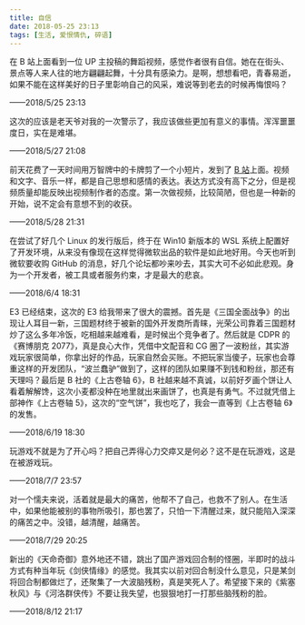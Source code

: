 ```yaml
---
title: 自信
date: 2018-05-25 23:13
tags: [生活, 爱恨情仇, 碎语]
---
```


在 B 站上面看到一位 UP 主投稿的舞蹈视频，感觉作者很有自信。她在在街头、景点等人来人往的地方翩翩起舞，十分具有感染力。是啊，想想看吧，青春易逝，如果不能在这样美好的日子里彰响自己的风采，难说等到老去的时候再悔恨吗？

——2018/5/25 23:13

这次的应该是老天爷对我的一次警示了，我应该做些更加有意义的事情。浑浑噩噩度日，实在是难堪。

——2018/5/27 21:08

前天花费了一天时间用万智牌中的卡牌剪了一个小短片，发到了 [B 站](https://space.bilibili.com/59457369/#/)上面。视频和文字、音乐一样，都是自己思想和感情的表达。表达方式没有高下之分，但是视频质量却能反映出视频制作者的态度。第一次做视频，比较简陋，但也是一种新的开始，说不定会有意想不到的收获。

——2018/5/28 21:31

在尝试了好几个 Linux 的发行版后，终于在 Win10 新版本的 WSL 系统上配置好了开发环境，从来没有像现在这样觉得微软出品的软件是如此地好用。今天也听到微软要收购 GitHub 的消息，好几个论坛都吵来吵去，其实大可不必如此悲观。身为一个开发者，被工具或者服务约束，才是最大的悲哀。

——2018/6/4 18:31

E3 已经结束，这次的 E3 给我带来了很大的震撼。首先是《三国全面战争》的出现让人耳目一新，三国题材终于被新的国外开发商所青睐，光荣公司靠着三国题材炒了这么多年冷饭，吃相越来越难看，是时候出个竞争者了。然后就是 CDPR 的《赛博朋克 2077》，真是良心大作，凭借中文配音和 CG 圈了一波粉丝，其实游戏玩家很简单，你拿出好的作品，玩家自然会买账。不把玩家当傻子，玩家也会尊重这样的开发团队，“波兰蠢驴”做到了，这样的团队如果赚不到钱和粉丝，那还有天理吗？最后是 B 社的《上古卷轴 6》，B 社越来越不真诚，以前好歹画个饼让人看着解解馋，这次小麦都没种在地里就出来画饼了，也真是有勇气。不过就凭借上部神作《上古卷轴 5》，这次的“空气饼”，我也吃了，我会一直等到《上古卷轴 6》的发售。

——2018/6/19 18:30

玩游戏不就是为了开心吗？把自己弄得心力交瘁又是何必？这不是在玩游戏，这是在被游戏玩。

——2018/7/7 23:57

对一个懦夫来说，活着就是最大的痛苦，他帮不了自己，也救不了别人。在生活中，如果他能被别的事物所吸引，那也罢了，只怕一下清醒过来，就只能陷入深深的痛苦之中。没错，越清醒，越痛苦。

——2018/7/29 20:25

新出的《天命奇御》意外地还不错，跳出了国产游戏回合制的怪圈，半即时的战斗方式有种当年玩《剑侠情缘》的感觉。我其实以前对回合制没什么意见，只是某剑将回合制都做烂了，还聚集了一大波脑残粉，真是笑死人了。希望接下来的《紫塞秋风》与《河洛群侠传》不要让我失望，也狠狠地打一打那些脑残粉的脸。

——2018/8/12 21:17
